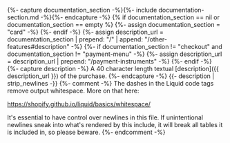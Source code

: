 {%- capture documentation_section -%}{%- include documentation-section.md -%}{%- endcapture -%}
{% if documentation_section == nil or documentation_section == empty %}
    {%- assign documentation_section = "card" -%}
{%- endif -%}
{%- assign description_url = documentation_section | prepend: "/" | append: "/other-features#description" -%}
{%- if documentation_section != "checkout" and documentation_section != "payment-menu" -%}
    {%- assign description_url = description_url | prepend: "/payment-instruments" -%}
{%- endif -%}
{%- capture description -%}
    A 40 character length textual [description]({{ description_url }}) of the purchase.
{%- endcapture -%}
{{- description | strip_newlines -}}
{%- comment -%}
The dashes in the Liquid code tags remove output whitespace. More on that here:

<https://shopify.github.io/liquid/basics/whitespace/>

It's essential to have control over newlines in this file. If unintentional
newlines sneak into what's rendered by this include, it will break all tables
it is included in, so please beware.
{%- endcomment -%}
